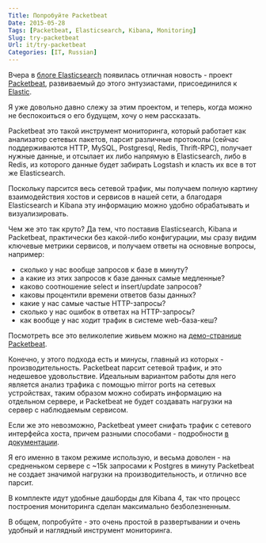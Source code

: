 ```yaml
---
Title: Попробуйте Packetbeat
Date: 2015-05-28
Tags: [Packetbeat, Elasticsearch, Kibana, Monitoring]
Slug: try-packetbeat
Url: it/try-packetbeat
Categories: [IT, Russian]
---
```


Вчера в [блоге Elasticsearch](https://www.elastic.co/blog) появилась отличная
новость - проект [Packetbeat](https://www.elastic.co/products/beats/packetbeat),
развиваемый до этого энтузиастами, присоединился к [Elastic](https://www.elastic.co).

Я уже довольно давно слежу за этим проектом, и теперь, когда можно не
беспокоиться о его будущем, хочу о нем рассказать.

Packetbeat это такой инструмент мониторинга, который работает как анализатор
сетевых пакетов, парсит различные протоколы (сейчас поддерживаются HTTP, MySQL,
Postgresql, Redis, Thrift-RPC), получает нужные данные, и отсылает их либо напрямую
в Elasticsearch, либо в Redis, из которого данные будет забирать Logstash и
класть их все в тот же Elasticsearch.

Поскольку парсится весь сетевой трафик, мы получаем полную картину взаимодействия
хостов и сервисов в нашей сети, а благодаря Elasticsearch и Kibana эту
информацию можно удобно обрабатывать и визуализировать.

Чем же это так круто? Да тем, что поставив Elasticsearch, Kibana и Packetbeat,
практически без какой-либо конфигурации, мы сразу видим ключевые метрики сервисов,
и получаем ответы на основные вопросы, например:

- сколько у нас вообще запросов к базе в минуту?
- а какие из этих запросов к базе данных самые медленные?
- каково соотношение select и insert/update запросов?
- каковы процентили времени ответов базы данных?
- какие у нас самые частые HTTP-запросы?
- сколько у нас ошибок в ответах на HTTP-запросы?
- как вообще у нас ходит трафик в системе web-база-кеш?

Посмотреть все это великолепие живьем можно на
[демо-странице Packetbeat](http://demo.elastic.co/packetbeat).

Конечно, у этого подхода есть и минусы, главный из которых - производительность.
Packetbeat парсит сетевой трафик, и это недешевое удовольствие. Идеальным
вариантом работы для него является анализ трафика с помощью mirror ports на
сетевых устройствах, таким образом можно собирать информацию на отдельном сервере,
и Packetbeat не будет создавать нагрузки на сервер с наблюдаемым сервисом.

Если же это невозможно, Packetbeat умеет снифать трафик с сетевого
интерфейса хоста, причем разными способами - подробности
[в документации](https://www.elastic.co/guide/en/beats/packetbeat/current/capturing-options.html).

Я его именно в таком режиме использую, и весьма доволен - на средненьком сервере
с ~15k запросами к Postgres в минуту Packetbeat не создает значимой нагрузки на
производительность, и отлично все парсит.

В комплекте идут удобные дашборды для Kibana 4, так что процесс построения
мониторинга сделан максимально безболезненным.

В общем, попробуйте - это очень простой в развертывании и очень удобный и
наглядный инструмент мониторинга.
